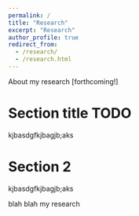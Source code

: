 ```yaml
---
permalink: /
title: "Research"
excerpt: "Research"
author_profile: true
redirect_from: 
  - /research/
  - /research.html
---
```


About my research [forthcoming!]

Section title TODO 
======
kjbasdgfkjbagjb;aks 


Section 2
======
kjbasdgfkjbagjb;aks 

blah blah my research
